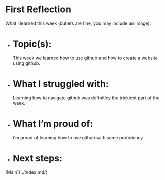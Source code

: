 # First Reflection
What I learned this week (bullets are fine, you may include an image):

- # Topic(s):
  This week we learned how to use github and how to create a website using github.
- # What I struggled with:
  Learning how to navigate github was definitley the trickiest part of the week.
- # What I’m proud of:
  i'm proud of learning how to use github with some proficiency
- # Next steps:

[Main]{../index.md/}
